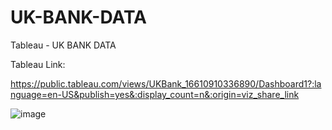 # UK-BANK-DATA
Tableau - UK BANK DATA

Tableau Link:

https://public.tableau.com/views/UKBank_16610910336890/Dashboard1?:language=en-US&publish=yes&:display_count=n&:origin=viz_share_link


![image](https://user-images.githubusercontent.com/103834688/198077768-6e2ce3a9-72e5-4f36-bcc4-32ea0fe8ba0f.png)
